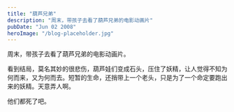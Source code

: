 ```yaml
---
title: "葫芦兄弟"
description: "周末，带孩子去看了葫芦兄弟的电影动画片"
pubDate: "Jun 02 2008"
heroImage: "/blog-placeholder.jpg"
---
```

周末，带孩子去看了葫芦兄弟的电影动画片。

看到结局，莫名其妙的很悲伤，葫芦娃们变成石头，压住了妖精，让人觉得不知为何而来，又为何而去。短暂的生命，还捎带上一个老头，只是为了一个命定要跑出来的妖精。天意弄人啊。

他们都死了吧。
